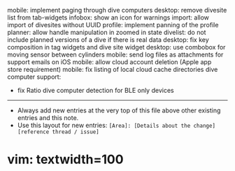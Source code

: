 mobile: implement paging through dive computers
desktop: remove divesite list from tab-widgets
infobox: show an icon for warnings
import: allow import of divesites without UUID
profile: implement panning of the profile
planner: allow handle manipulation in zoomed in state
divelist: do not include planned versions of a dive if there is real data
desktop: fix key composition in tag widgets and dive site widget
desktop: use combobox for moving sensor between cylinders
mobile: send log files as attachments for support emails on iOS
mobile: allow cloud account deletion (Apple app store requirement)
mobile: fix listing of local cloud cache directories
dive computer support:
- fix Ratio dive computer detection for BLE only devices

---
* Always add new entries at the very top of this file above other existing entries and this note.
* Use this layout for new entries: `[Area]: [Details about the change] [reference thread / issue]`
# vim: textwidth=100

